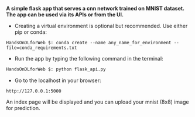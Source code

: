 **A simple flask app that serves a cnn network trained on MNIST dataset.
The app can be used via its APIs or from the UI.**

- Creating a virtual environment is optional but recommended. Use either pip or conda:
```
HandsOnDLforWeb $: conda create --name any_name_for_environment --file=conda_requirements.txt 
```
- Run the app by typing the following command in the terminal:

```python
HandsOnDLforWeb $: python flask_api.py
```
- Go to the localhost in your browser:
```
http://127.0.0.1:5000
```

An index page will be displayed and you can upload your mnist (8x8) image for prediction.



